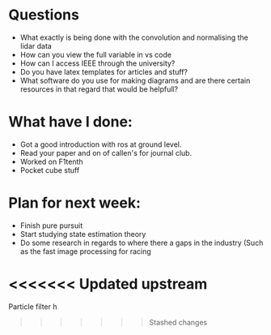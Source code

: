 # Questions
- What exactly is being done with the convolution and normalising the lidar data
- How can you view the full variable in vs code
- How can I access IEEE through the university?
- Do you have latex templates for articles and stuff?
- What software do you use for making diagrams and are there certain resources in that regard that would be helpfull?
# What have I done:
- Got a good introduction with ros at  ground level.
- Read your paper and on of callen's for journal club.
- Worked on F1tenth
- Pocket cube stuff
# Plan for next week:
 - Finish pure pursuit
 - Start studying state estimation theory
 - Do some research in regards to where there a gaps in the industry (Such as the fast image processing for racing

<<<<<<< Updated upstream
=======
Particle filter
h 

>>>>>>> Stashed changes
